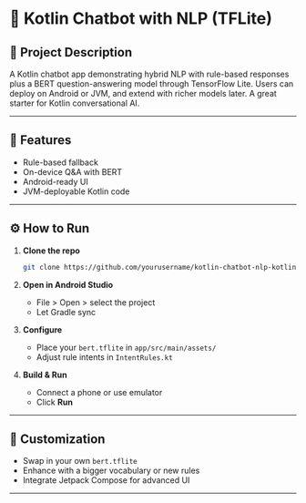 
# 🤖 Kotlin Chatbot with NLP (TFLite)

## 📄 Project Description

A Kotlin chatbot app demonstrating hybrid NLP with rule-based responses plus a BERT question-answering model through TensorFlow Lite. Users can deploy on Android or JVM, and extend with richer models later. A great starter for Kotlin conversational AI.

---

## 🚀 Features

- Rule-based fallback
- On-device Q&A with BERT
- Android-ready UI
- JVM-deployable Kotlin code

---

## ⚙️ How to Run

1. **Clone the repo**
   ```bash
   git clone https://github.com/yourusername/kotlin-chatbot-nlp-kotlin.git
   ```
2. **Open in Android Studio**
   - File > Open > select the project
   - Let Gradle sync

3. **Configure**
   - Place your `bert.tflite` in `app/src/main/assets/`
   - Adjust rule intents in `IntentRules.kt`

4. **Build & Run**
   - Connect a phone or use emulator
   - Click **Run**

---

## 🧩 Customization

- Swap in your own `bert.tflite`
- Enhance with a bigger vocabulary or new rules
- Integrate Jetpack Compose for advanced UI

---
